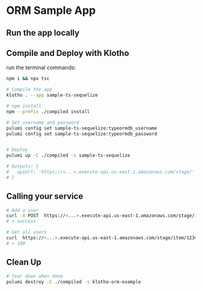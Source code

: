 # ORM Sample App

## Run the app locally

## Compile and Deploy with Klotho

run the terminal commands:
```sh
npm i && npx tsc
```

```sh
# Compile the app
klotho . --app sample-ts-sequelize

# npm install
npm --prefix ./compiled install

# Set username and password
pulumi config set sample-ts-sequelize:typeormdb_username
pulumi config set sample-ts-sequelize:typeormdb_password


# Deploy
pulumi up -C ./compiled -s sample-ts-sequelize

# Outputs: {
#   apiUrl: 'https://<...>.execute-api.us-east-1.amazonaws.com/stage/'
# }

```
## Calling your service

```sh
# Add a user 
curl -X POST  https://<...>.execute-api.us-east-1.amazonaws.com/stage/item -d '{"key": 123456, "value": 100}' -H "Content-Type: application/json"
# > success

# Get all users
curl  https://<...>.execute-api.us-east-1.amazonaws.com/stage/item/123456
# > 100
```
## Clean Up
```sh
# Tear down when done
pulumi destroy -C ./compiled -s klotho-orm-example
```
